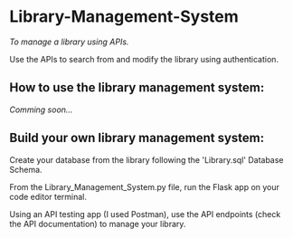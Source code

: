 # Library-Management-System
_To manage a library using APIs._

Use the APIs to search from and modify the library using authentication.

## How to use the library management system:
_Comming soon..._


## Build your own library management system: 
Create your database from the library following the 'Library.sql' Database Schema.

From the Library_Management_System.py file, run the Flask app on your code editor terminal.

Using an API testing app (I used Postman), use the API endpoints (check the API documentation) to manage your library. 





